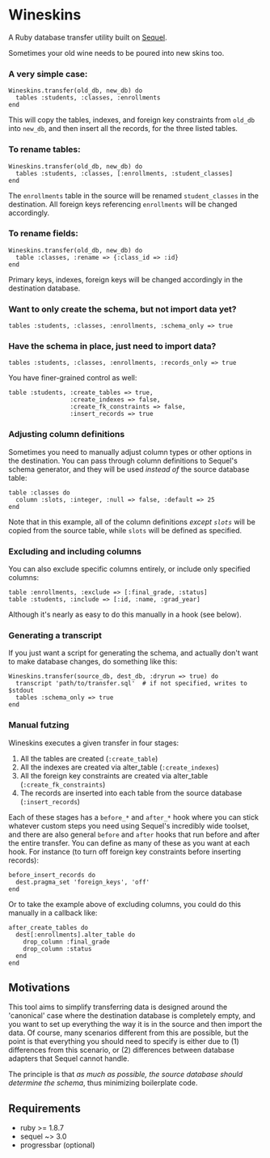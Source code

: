 ﻿# Wineskins

A Ruby database transfer utility built on [Sequel](http://sequel.rubyforge.org/).

Sometimes your old wine needs to be poured into new skins too.

### A very simple case:

    Wineskins.transfer(old_db, new_db) do
      tables :students, :classes, :enrollments
    end
    
This will copy the tables, indexes, and foreign key constraints from `old_db` into `new_db`, and then insert all the records, for the three listed tables.

### To rename tables:

    Wineskins.transfer(old_db, new_db) do
      tables :students, :classes, [:enrollments, :student_classes]
    end
    
The `enrollments` table in the source will be renamed `student_classes` in the destination. All foreign keys referencing `enrollments` will be changed accordingly.

### To rename fields:

    Wineskins.transfer(old_db, new_db) do
      table :classes, :rename => {:class_id => :id}
    end
    
Primary keys, indexes, foreign keys will be changed accordingly in the destination database.

### Want to only create the schema, but not import data yet?

    tables :students, :classes, :enrollments, :schema_only => true
    
### Have the schema in place, just need to import data?

    tables :students, :classes, :enrollments, :records_only => true
    
You have finer-grained control as well:

    table :students, :create_tables => true, 
                     :create_indexes => false,
                     :create_fk_constraints => false,
                     :insert_records => true

### Adjusting column definitions

Sometimes you need to manually adjust column types or other options in the
destination. You can pass through column definitions to Sequel's schema generator, and they will be used _instead of_ the source database table:

    table :classes do
      column :slots, :integer, :null => false, :default => 25
    end
    
Note that in this example, all of the column definitions _except `slots`_ will be copied from the source table, while `slots` will be defined as specified.

### Excluding and including columns

You can also exclude specific columns entirely, or include only specified columns:

    table :enrollments, :exclude => [:final_grade, :status]
    table :students, :include => [:id, :name, :grad_year]

Although it's nearly as easy to do this manually in a hook (see below).

### Generating a transcript
    
If you just want a script for generating the schema, and actually don't want to  make database changes, do something like this:

    Wineskins.transfer(source_db, dest_db, :dryrun => true) do
      transcript 'path/to/transfer.sql'  # if not specified, writes to $stdout
      tables :schema_only => true
    end

### Manual futzing

Wineskins executes a given transfer in four stages:

  1. All the tables are created (`:create_table`)
  2. All the indexes are created via alter_table (`:create_indexes`)
  3. All the foreign key constraints are created via alter_table (`:create_fk_constraints`)
  4. The records are inserted into each table from the source database (`:insert_records`)
  
Each of these stages has a `before_*` and `after_*` hook where you can stick
whatever custom steps you need using Sequel's incredibly wide toolset, and there
are also general `before` and `after` hooks that run before and after the entire
transfer. You can define as many of these as you want at each hook. For 
instance (to turn off foreign key constraints before inserting records):

    before_insert_records do
      dest.pragma_set 'foreign_keys', 'off'
    end
    
Or to take the example above of excluding columns, you could do this manually
in a callback like:

    after_create_tables do
      dest[:enrollments].alter_table do
        drop_column :final_grade
        drop_column :status
      end
    end
    
## Motivations

This tool aims to simplify transferring data is designed around the 'canonical'
case where the destination database is completely empty, and you want to set up
everything the way it is in the source and then import the data. Of course,
many scenarios different from this are possible, but the point is that 
everything you should need to specify is either due to (1) differences from this
scenario, or (2) differences between database adapters that Sequel cannot 
handle. 

The principle is that _as much as possible, the source database should determine
the schema_, thus minimizing boilerplate code.

## Requirements

  - ruby >= 1.8.7
  - sequel ~> 3.0
  - progressbar (optional)
  
